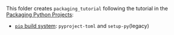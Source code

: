 

This folder creates ``packaging_tutorial`` following the tutorial in the [Packaging Python Projects](https://packaging.python.org/en/latest/tutorials/packaging-projects/): 


- [``pip`` build system](https://pip.pypa.io/en/stable/reference/build-system): ``pyproject-toml`` and ``setup-py``(legacy)
